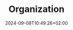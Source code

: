 ---
weight: 400
title: "Organization"
description: "Environment in which Software Architect operates"
icon: "forest"
date: "2024-09-08T10:49:26+02:00"
lastmod: "2024-09-08T10:49:26+02:00"
draft: false
toc: true
---